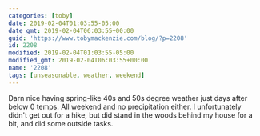 ```yaml
---
categories: [toby]
date: 2019-02-04T01:03:55-05:00
date_gmt: 2019-02-04T06:03:55+00:00
guid: 'https://www.tobymackenzie.com/blog/?p=2208'
id: 2208
modified: 2019-02-04T01:03:55-05:00
modified_gmt: 2019-02-04T06:03:55+00:00
name: '2208'
tags: [unseasonable, weather, weekend]
---
```


Darn nice having spring-like 40s and 50s degree weather just days after below 0 temps.<!--more-->  All weekend and no precipitation either.  I unfortunately didn't get out for a hike, but did stand in the woods behind my house for a bit, and did some outside tasks.
